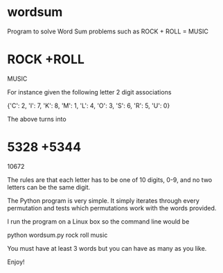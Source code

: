 # wordsum
Program to solve Word Sum problems such as ROCK + ROLL = MUSIC

  ROCK
 +ROLL
 =====
 MUSIC

For instance given the following letter 2 digit associations

{'C': 2, 'I': 7, 'K': 8, 'M': 1, 'L': 4, 'O': 3, 'S': 6, 'R': 5, 'U': 0}

The above turns into

  5328
 +5344
 =====
 10672
 
The rules are that each letter has to be one of 10 digits, 0-9, and no two letters can be the same digit. 

The Python program is very simple. It simply iterates through every permutation and tests which permutations
work with the words provided. 

I run the program on a Linux box so the command line would be 

python wordsum.py rock roll music

You must have at least 3 words but you can have as many as you like.

Enjoy!
